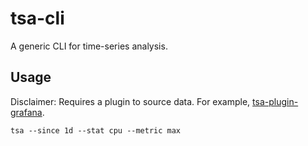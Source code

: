 # tsa-cli

A generic CLI for time-series analysis.

## Usage

Disclaimer: Requires a plugin to source data. For example, [tsa-plugin-grafana]().

```
tsa --since 1d --stat cpu --metric max
```
